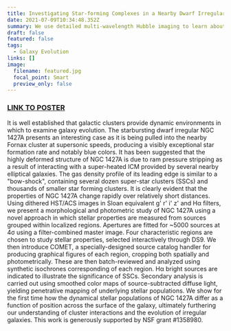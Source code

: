 ```yaml
---
title: Investigating Star-forming Complexes in a Nearby Dwarf Irregular Galaxy
date: 2021-07-09T10:34:48.352Z
summary: We use detailed multi-wavelength Hubble imaging to learn about the history and fate of a peculiar galaxy
draft: false
featured: false
tags:
  - Galaxy Evolution
links: []
image:
  filename: featured.jpg
  focal_point: Smart
  preview_only: false
---
```

### [LINK TO POSTER](mmo_comet.png)

It is well established that galactic clusters provide dynamic environments in which to examine galaxy evolution. The starbursting dwarf irregular NGC 1427A presents an interesting case as it is being pulled into the nearby Fornax cluster at supersonic speeds, producing a visibly exceptional star formation rate and notably blue colors. It has been suggested that the highly deformed structure of NGC 1427A is due to ram pressure stripping as a result of interacting with a super-heated ICM provided by several nearby elliptical galaxies. The gas density profile of its leading edge is similar to a "bow-shock", containing several dozen super-star clusters (SSCs) and thousands of smaller star forming clusters. It is clearly evident that the properties of NGC 1427A change rapidly over relatively short distances. Using dithered HST/ACS images in Sloan equivalent g' r' i' z' and Hα filters, we present a morphological and photometric study of NGC 1427A using a novel approach in which stellar properties are measured from sources grouped within localized regions. Apertures are fitted for ~5000 sources at 4σ using a filter-combined master image. Four characteristic regions are chosen to study stellar properties, selected interactively through DS9. We then introduce COMET, a specially-designed source catalog handler for producing graphical figures of each region, cropping both spatially and photometrically. These are then batch-reviewed and analyzed using synthetic isochrones corresponding of each region. Hα bright sources are indicated to illustrate the significance of SSCs. Secondary analysis is carried out using smoothed color maps of source-subtracted diffuse light, yielding penetrative mapping of underlying stellar populations. We show for the first time how the dynamical stellar populations of NGC 1427A differ as a function of position across the surface of the galaxy, ultimately furthering our understanding of cluster interactions and the evolution of irregular galaxies. This work is generously supported by NSF grant #1358980.